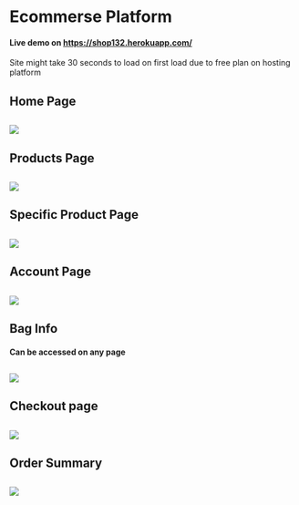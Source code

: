 # Ecommerse Platform
#### Live demo on https://shop132.herokuapp.com/
Site might take 30 seconds to load on first load due to free plan on hosting platform
## Home Page
## ![](https://i.gyazo.com/fc61dba2add0f47ef5637975a754e5aa.png)
## Products Page
## ![](https://i.gyazo.com/b9c34b0af66b27d9eba4bfb8b962f85f.png)
## Specific Product Page
## ![](https://i.gyazo.com/aa57bd6d44aa21e72a7f4994a81bd2d9.png)
## Account Page
## ![](https://i.gyazo.com/62d832ffef05325558ac60cfb2fa4fe4.png)
## Bag Info
#### Can be accessed on any page
## ![](https://i.gyazo.com/80d55b897ea47a93cd500157546a2cd4.png)
## Checkout page
## ![](https://i.gyazo.com/adcdbc61b21074907689b0ad9714f9f6.png)
## Order Summary
## ![](https://i.gyazo.com/187b1616afc9bbdfd9f3f0585a25ffb7.png)
